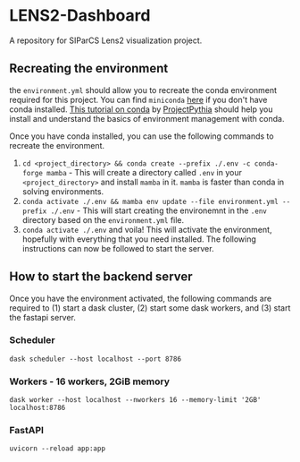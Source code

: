# LENS2-Dashboard

A repository for SIParCS Lens2 visualization project. 

## Recreating the environment
the `environment.yml` should allow you to recreate the conda environment required for this project. You can find `miniconda` [here](https://docs.conda.io/en/latest/miniconda.html) if you don't have conda installed. [This tutorial on conda](https://foundations.projectpythia.org/foundations/conda.html) by [ProjectPythia](https://projectpythia.org/) should help you install and understand the basics of environment management with conda.

Once you have conda installed, you can use the following commands to recreate the environment.
1. `cd <project_directory> && conda create --prefix ./.env -c conda-forge mamba` - This will create a directory called `.env` in your `<project_directory>` and install `mamba` in it. `mamba` is faster than conda in solving environments.
1. `conda activate ./.env && mamba env update --file environment.yml --prefix ./.env` - This will start creating the environemnt in the `.env` directory based on the `environment.yml` file. 
1. `conda activate ./.env` and voila! This will activate the environment, hopefully with everything that you need installed. The following instructions can now be followed to start the server.

## How to start the backend server
Once you have the environment activated, the following commands are required to (1) start a dask cluster, (2) start some dask workers, and (3) start the fastapi server.

### Scheduler
`dask scheduler --host localhost --port 8786`

### Workers - 16 workers, 2GiB memory
`dask worker --host localhost --nworkers 16 --memory-limit '2GB' localhost:8786`

### FastAPI
`uvicorn --reload app:app`
